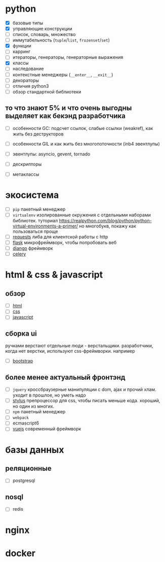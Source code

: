 # python
- [x] базовые типы
- [x] управляющие конструкции
- [ ] список, словарь, множество
- [ ] иммутабельность (`tuple`/`list`, `frozenset`/`set`)
- [x] функции
- [ ] карринг
- [ ] итераторы, генераторы, генераторные выражения
- [x] классы
- [ ] наследование
- [ ] контекстные менеджеры (`__enter__`, `__exit__`)
- [ ] декораторы
- [ ] отличия python3
- [ ] обзор стандартной библиотеки

## то что знают 5% и что очень выгодны выделяет как бекэнд разработчика

- [ ] особенности GC: подсчет ссылок, слабые ссылки (weakref), как жить без деструкторов
- [ ] особенности GIL и как жить без многопоточности (inb4 эвентлупы)
- [ ] эвентлупы: asyncio, gevent, tornado
- [ ] дескрипторы
- [ ] метаклассы


# экосистема
- [ ] `pip` пакетный менеджер
- [ ] `virtualenv` изолированные окружения с отдельными наборами библиотек. туториал https://realpython.com/blog/python/python-virtual-environments-a-primer/ но многобукв, покажу как пользоваться проще
- [ ] [requests](http://docs.python-requests.org/en/master/) либа для клиентской работы с http
- [ ] [flask](http://flask.pocoo.org/) микрофреймворк, чтобы попробовать веб
- [ ] [django](https://www.djangoproject.com/start/) фреймворк
- [ ] [celery](http://docs.celeryproject.org/en/latest/getting-started/first-steps-with-celery.html)

# html & css & javascript

## обзор
- [ ] [html](http://htmldog.com/guides/html/beginner/)
- [ ] [css](http://htmldog.com/guides/css/)
- [ ] [javascript](http://htmldog.com/guides/javascript/)

## сборка ui
ручками верстают отдельные люди - верстальщики. разработчики, когда нет верстки, используют css-фреймворки. например
- [ ] [bootstrap](http://getbootstrap.com/)

## более менее актуальный фронтэнд
- [ ] `jquery` кроссбраузерные манипуляции с dom, ajax и прочий хлам. уходит в прошлое, но уметь надо
- [ ] [stylus](http://stylus-lang.com/) препроцессор для css, чтобы писать меньше кода. хороший, но один из многих.
- [ ] `npm` пакетный менеджер
- [ ] `webpack`
- [ ] ecmascript6
- [ ] [vuejs](https://vuejs.org/v2/guide/) современный фреймворк

# базы данных

## реляционные

- [ ] postgresql

## nosql

- [ ] redis

# nginx

# docker